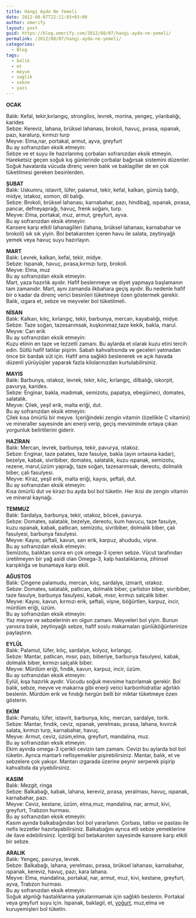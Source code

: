 ```yaml
---
title: Hangi Ayda Ne Yemeli
date: 2012-08-07T22:11:03+03:00
author: omerify
layout: post
guid: https://blog.omerify.com/2012/08/07/hangi-ayda-ne-yemeli/
permalink: /2012/08/07/hangi-ayda-ne-yemeli/
categories:
  - Blog
tags:
  - balik
  - et
  - meyve
  - saglik
  - sebze
  - yazi
---
```

 

**OCAK**

Balık: Kefal, tekir,kırlangıç, strongilos, levrek, morina, yengeç, yılanbalığı, karides  
Sebze: Kereviz, lahana, brüksel lahanası, brokoli, havuç, pırasa, ıspanak, pazı, karaturp, kırmızı turp  
Meyve: Elma,nar, portakal, armut, ayva, greyfurt  
Bu ay sofranızdan eksik etmeyin:  
Sebze ve et suyu ile hazırlanmış çorbaları sofranızdan eksik etmeyin. Hareketsiz geçen soğuk kış günlerinde çorbalar bağırsak sistemini düzenler. Soğuk havalarda vücuda direnç veren balık ve baklagiller de en çok tüketilmesi gereken besinlerden.

**ŞUBAT**  
Balık: Uskumru, istavrit, lüfer, palamut, tekir, kefal, kalkan, gümüş balığı, midye, istakoz, somon, dil balığı.  
Sebze: Brokoli, brüksel lahanası, karnabahar, pazı, hindibağ, ıspanak, pırasa, pancar, defneyaprağı, havuç, frenk soğanı, turp.  
Meyve: Elma, portakal, muz, armut, greyfurt, ayva.  
Bu ay sofranızdan eksik etmeyin:  
Kansere karşı etkili lahanagilleri (lahana, brüksel lahanası, karnabahar ve brokoli) sık sık yiyin. Bol betakaroten içeren havu ile salata, zeytinyağlı yemek veya havuç suyu hazırlayın.

**MART**  
Balık: Levrek, kalkan, kefal, tekir, midye.  
Sebze: Ispanak, havuç, pırasa,kırmızı turp, brokoli.  
Meyve: Elma, muz  
Bu ay sofranızdan eksik etmeyin:  
Mart, yaza hazırlık ayıdır. Hafif beslenmeye ve diyet yapmaya başlamanın tam zamanıdır. Mart, aynı zamanda ilkbahara geçiş ayıdır. Bu nedenle hafif bir o kadar da direnç verici besinleri tüketmeye özen göstermek gerekir. Balık, ızgara et, sebze ve meyveler bol tüketilmeli.

**NİSAN**  
Balık: Kalkan, kılıç, kırlangıç, tekir, barbunya, mercan, kayabalığı, midye.  
Sebze: Taze soğan, tazesarımsak, kuşkonmaz,taze kekik, bakla, marul.  
Meyve: Can erik  
Bu ay sofranızdan eksik etmeyin:  
Kuzu etinin en taze ve lezzetli zamanı. Bu aylarda et olarak kuzu etini tercih edin. Sütlü hafif tatlılar pişirin. Sabah kahvaltısında ve geceleri yatmadan önce bir bardak süt için. Hafif ama sağlıklı beslenerek ve açık havada düzenli yürüyüşler yaparak fazla kilolarınızdan kurtulabilirsiniz.

**MAYIS**  
Balık: Barbunya, ıstakoz, levrek, tekir, kılıç, kırlangıç, dilbalığı, iskorpit, pavurya, karides.  
Sebze: Enginar, bakla, madımak, semizotu, papatya, ebegümeci, domates, salatalık.  
Meyve: Çilek, yeşil erik, malta eriği, dut.  
Bu ay sofranızdan eksik etmeyin:  
Çilek kısa ömürlü bir meyve. İçeriğindeki zengin vitamin (özellikle C vitamini) ve mineraller sayesinde ani enerji verip, geçiş mevsiminde ortaya çıkan yorgunluk belirtilerini giderir.

**HAZİRAN**  
Balık: Mercan, levrek, barbunya, tekir, pavurya, ıstakoz.  
Sebze: Enginar, taze patates, taze fasulye, bakla (ayın ortasına kadar), bezelye, kabak, sivribiber, domates, salatalık, kuzu ıspanak, semizotu, rezene, marul,üzüm yaprağı, taze soğan, tazesarımsak, dereotu, dolmalık biber, çalı fasulyesi.  
Meyve: Kiraz, yeşil erik, malta eriği, kayısı, şeftali, dut.  
Bu ay sofranızdan eksik etmeyin:  
Kısa ömürlü dut ve kirazı bu ayda bol bol tüketin. Her ikisi de zengin vitamin ve mineral kaynağı.

**TEMMUZ**  
Balık: Sardalya, barbunya, tekir, ıstakoz, böcek, pavurya.  
Sebze: Domates, salatalık, bezelye, dereotu, kum havucu, taze fasulye, kuzu ıspanak, kabak, patlıcan, semizotu, sivribiber, dolmalık biber, çalı fasulyesi, barbunya fasulyesi.  
Meyve: Kayısı, şeftali, kavun, sarı erik, karpuz, ahududu, vişne.  
Bu ay sofranızdan eksik etmeyin:  
Semizotu, balıktan sonra en çok omega-3 içeren sebze. Vücut tarafından üretilmeyen bir yağ asidi olan Omega-3, kalp hastalıklarına, zihinsel karışıklığa ve bunamaya karşı ekili.

**AĞUSTOS**  
Balık: Çingene palamudu, mercan, kılıç, sardalye, izmarit, ıstakoz.  
Sebze: Domates, salatalık, patlıcan, dolmalık biber, çarliston biber, sivribiber, taze fasulye, barbunya fasulyesi, kabak, mısır, kırmızı salçalık biber.  
Meyve: Kayısı, kavun, kırmızı erik, şeftali, vişne, böğürtlen, karpuz, incir, mürdüm eriği, üzüm.  
Bu ay sofranızdan eksik etmeyin:  
Yaz meyve ve sebzelerinin en olgun zamanı. Meyveleri bol yiyin. Bunun yanısıra balık, zeytinyağlı sebze, hafif soslu makarnaları günlüköğünlerinize paylaştırın.

**EYLÜL**  
Balık: Palamut, lüfer, kılıç, sardalye, kolyoz, kırlangıç.  
Sebze: Mantar, patlıcan, mısır, pazı, biberiye, barbunya fasulyesi, kabak, dolmalık biber, kırmızı salçalık biber.  
Meyve: Mürdüm eriği, fındık, kavun, karpuz, incir, üzüm.  
Bu ay sofranızdan eksik etmeyin:  
Eylül, kışa hazırlık ayıdır. Vücudu soğuk mevsime hazırlamak gerekir. Bol balık, sebze, meyve ve makarna gibi enerji verici karbonhidratlar ağırlıklı beslenin. Mürdüm erik ve fındığı hergün belli bir miktar tüketmeye özen gösterin.

**EKİM**  
Balık: Pamatu, lüfer, istavrit, barbunya, kılıç, mercan, sardalye, torik.  
Sebze: Mantar, fındık, ceviz, ıspanak, yerelması, pırasa, lahana, kıvırcık salata, kırmızı turp, karnabahar, havuç.  
Meyve: Armut, ceviz, üzüm,elma, greyfurt, mandalina, muz.  
Bu ay sofranızdan eksik etmeyin:  
Ekim ayında omega-3 içerikli cevizin tam zamanı. Cevizi bu aylarda bol bol tüketin. Ayrıca mantarlı nefisyemekler pişirebilirsiniz. Mantar, balık, et ve sebzelere çok yakışır. Mantarı ızgarada üzerine peynir serperek pişirip kahvaltıda da yiyebilirsiniz.

**KASIM**  
Balık: Mezgit, ringa  
Sebze: Balkabağı, kabak, lahana, kereviz, pırasa, yeralması, havuç, ıspanak, karnabahar, pazı.  
Meyve: Ceviz, kestane, üzüm, elma,muz, mandalina, nar, armut, kivi, greyfurt, Trabzon hurması.  
Bu ay sofranızdan eksik etmeyin:  
Kasım ayında balkabağından bol bol yararlanın. Çorbası, tatlısı ve pastası ile nefis lezzetler hazırlayabilirsiniz. Balkabağını ayrıca etli sebze yemeklerine de ilave edebilirsiniz. İçerdiği bol betakaroten sayesinde kansere karşı etkili bir sebze.

**ARALIK**  
Balık: Yengeç, pavurya, levrek.  
Sebze: Balkabağı, lahana, yerelması, pırasa, brüksel lahanası, karnabahar, ıspanak, kereviz, havuç, pazı, kara lahana.  
Meyve: Elma, mandalina, portakal, nar, armut, muz, kivi, kestane, greyfurt, ayva, Trabzon hurması.  
Bu ay sofranızdan eksik etmeyin:  
Soğuk algınlığı hastalıklarına yakalanmamak için sağlıklı beslenin. Portakal veya greyfurt suyu için. Ispanak, baklagil, et, <a title="Yoghurt" href="http://en.wikipedia.org/wiki/Yoghurt" target="_blank" rel="noopener">yoğurt</a>, muz,elma ve kuruyemişleri bol tüketin.
